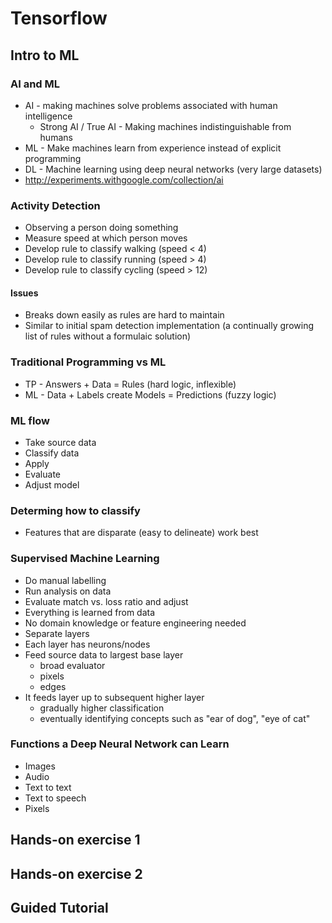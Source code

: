 # Tensorflow 

## Intro to ML 

### AI and ML 

* AI - making machines solve problems associated with human intelligence 
  * Strong AI / True AI - Making machines indistinguishable from humans
* ML - Make machines learn from experience instead of explicit programming 
* DL - Machine learning using deep neural networks (very large datasets)
* http://experiments.withgoogle.com/collection/ai

### Activity Detection 

* Observing a person doing something 
* Measure speed at which person moves 
* Develop rule to classify walking (speed < 4)
* Develop rule to classify running (speed > 4)
* Develop rule to classify cycling (speed > 12)

#### Issues

* Breaks down easily as rules are hard to maintain 
* Similar to initial spam detection implementation (a continually growing list of rules without a formulaic solution)

### Traditional Programming vs ML 

* TP - Answers + Data = Rules (hard logic, inflexible) 
* ML - Data + Labels create Models = Predictions (fuzzy logic)

### ML flow 

* Take source data
* Classify data 
* Apply 
* Evaluate
* Adjust model 

### Determing how to classify 

* Features that are disparate (easy to delineate) work best 

### Supervised Machine Learning

* Do manual labelling
* Run analysis on data
* Evaluate match vs. loss ratio and adjust 
* Everything is learned from data 
* No domain knowledge or feature engineering needed
* Separate layers 
* Each layer has neurons/nodes 
* Feed source data to largest base layer 
  * broad evaluator
  * pixels
  * edges
* It feeds layer up to subsequent higher layer 
  * gradually higher classification
  * eventually identifying concepts such as "ear of dog", "eye of cat" 

### Functions a Deep Neural Network can Learn 

* Images
* Audio
* Text to text
* Text to speech 
* Pixels

## Hands-on exercise 1 


## Hands-on exercise 2 



## Guided Tutorial 
